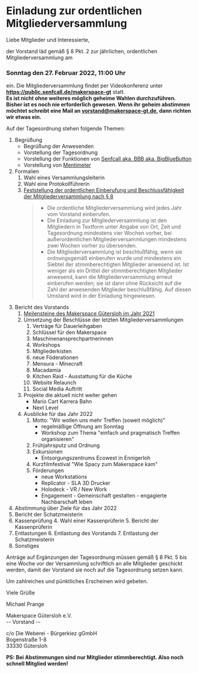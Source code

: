 # Einladung zur ordentlichen Mitgliederversammlung

Liebe Mitglieder und Interessierte,

der Vorstand läd gemäß § 8 Pkt. 2 zur jährlichen, ordentlichen Mitgliederversammlung am
### Sonntag den 27. Februar 2022, 11:00 Uhr
ein. Die Mitgliederversammlung findet per Videokonferenz unter **https://public.senfcall.de/makerspace-gt** statt.  
**Es ist nicht ohne weiteres möglich geheime Wahlen durchzuführen. Bisher ist es noch nie erforderlich gewesen. Wenn ihr geheim abstimmen möchtet schreibt eine Mail an vorstand@makerspace-gt.de, dann richten wir etwas ein.**

Auf der Tagesordnung stehen folgende Themen:
1. Begrüßung
	- Begrüßung der Anwesenden
	- Vorstellung der Tagesordnung
	- Vorstellung der Funktionen von [Senfcall aka. BBB aka. BigBlueButton](https://www.senfcall.de/)
	- Vorstellung von [Mentimeter](https://www.mentimeter.com/)
2. Formalien
	1. Wahl eines Versammlungsleiterin
	2. Wahl eine Protokollführerin
	3. [Feststellung der ordentlichen Einberufung und Beschlussfähigkeit der Mitgliederversammlung nach § 8](https://github.com/makerspace-gt/satzung-dokumente/blob/main/Satzung.md#-8-mitgliederversammlung)
		> - Die ordentliche Mitgliederversammlung wird jedes Jahr vom Vorstand einberufen.
		> - Die Einladung zur Mitgliederversammlung ist den Mitgliedern in Textform unter Angabe von Ort, Zeit und Tagesordnung mindestens vier Wochen vorher, bei außerordentlichen Mitgliederversammlungen mindestens zwei Wochen vorher zu übersenden.
		> - Die Mitgliederversammlung ist beschlußfähig, wenn sie ordnungsgemäß einberufen wurde und mindestens ein Siebtel der stimmberechtigten Mitglieder anwesend ist. Ist weniger als ein Drittel der stimmberechtigten Mitglieder anwesend, kann die Mitgliederversammlung erneut einberufen werden; sie ist dann ohne Rücksicht auf die Zahl der anwesenden Mitglieder beschlußfähig. Auf diesen Umstand wird in der Einladung hingewiesen.
3. Bericht des Vorstands
	1. [Meilensteine des Makerspace Gütersloh im Jahr 2021](https://forum.makerspace-gt.de/t/meilensteine-des-makerspace-guetersloh/119/4)
	2. Umsetzung der Beschlüsse der letzten Mitgliederversammlungen
		1. Verträge für Dauerleihgaben
		2. Schlüssel für den Makerspace
		3. Maschinenansprechpartnerinnen
		4. Workshops
		5. Mitgliederkisten
		6. neue Föderationen
		7. Mensura - Minecraft
		8. Macadamia
		9. Kitchen Raid - Ausstattung für die Küche
		10. Website Relaunch
		11. Social Media Auftritt
	3. Projekte die aktuell nicht weiter gehen
		- Mario Cart Karrera Bahn
		- Next Level   
	4. Ausblicke für das Jahr 2022
		1. Motto: "Wir wollen uns mehr Treffen (soweit möglich)"
			- regelmäßige Öffnung am Sonntag
			- Workshop zum Thema "einfach und pragmatisch Treffen organisieren"
		2. Frühjahrsputz und Ordnung
		3. Exkursionen
			- Entsorgungszentrums Ecowest in Ennigerloh
		4. Kurzfilmfestival "Wie Spacy zum Makerspace kam"
		5. Förderungen
			- neue Workstations
			- Replicator - SLA 3D Drucker
			- Holodeck - VR / New Work
			- Engagement - Gemeinschaft gestalten - engagierte Nachbarschaft leben
4. Abstimmung über Ziele für das Jahr 2022
5. Bericht der Schatzmeisterin
6. Kassenprüfung
	4. Wahl einer Kassenprüferin
	5. Bericht der Kassenprüferin
7. Entlastungen
	6. Entlastung des Vorstands
	7. Entlastung der Schatzmeisterin
8. Sonstiges

Anträge auf Ergänzungen der Tagesordnung müssen gemäß § 8 Pkt. 5 bis eine Woche vor der Versammlung schriftlich an alle Mitglieder geschickt werden, damit der Vorstand sie noch auf die Tagesordnung setzen kann.

Um zahlreiches und pünktliches Erscheinen wird gebeten.

Viele Grüße

Michael Prange

Makerspace Gütersloh e.V.  
-- Vorstand --

c/o Die Weberei - Bürgerkiez gGmbH  
Bogenstraße 1-8  
33330 Gütersloh  

**PS: Bei Abstimmungen sind nur Mitglieder stimmberechtigt. Also noch schnell Mitglied werden!**